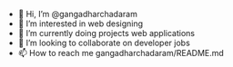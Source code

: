 - 👋 Hi, I’m @gangadharchadaram
- 👀 I’m interested in web designing
- 🌱 I’m currently doing projects web applications
- 💞️ I’m looking to collaborate on developer jobs
- 📫 How to reach me gangadharchadaram/README.md

<!---
gangadharchadaram/gangadharchadaram is a ✨ special ✨ repository because its `README.md` (this file) appears on your GitHub profile.
You can click the Preview link to take a look at your changes.
--->
